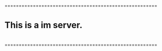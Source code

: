 ======================================================
# This is a im server.
#
#
#
#
#
======================================================